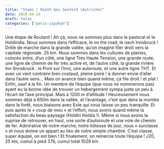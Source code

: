 ```yaml
---
title: "Stams / Rieth bei Seefeld (Autriche)"
date: 2019-04-24
draft: false
categories: ["paris-ispahan"]
---
```


Une étape de Routard ! Ah çà, nous ne sommes plus dans le pastoral et le Holdiridia. Nous sommes dans l’efficace, le on the road, le nach Innsbruck ! Drôle de marche dans la grande vallée, qu’on imagine filer droit vers la capitale régionale. 25 km. Nous sommes dans les cultures de plaines, coincés entre, d’un côté, une ligne Très Haute Tension, une grande route, une ligne de chemin de fer très active et, de l’autre côté, la grande rivière Inn (Innsbruck : le Pont sur l’Inn), une autoroute, et une autre ligne THT. Et avec un vent contraire bien costaud, pleine poire ! à donner envie d’aller dans l’autre sens… Mais on avance bien quand même, çà file droit ! et plat !
Enfin, sauf à la fin. Un membre de l’équipe (que nous ne nommerons pas) ayant eu la bonne idée de trouver un hébergement sympa juste un peu à l’écart de l’axe principal. Mais à 1200 m d’altitude ! Heureusement nous sommes déjà à 650m dans la vallée, et l’avantage, c’est que dans la montée dans la forêt, nous biaisons avec Eole qui nous laisse un peu tranquille. Et puis après le « coup de mou » et l’effort, nous avons quand même la satisfaction du beau paysage (Holdiri Holdia !). Même si nous avons la suprise de retrouver, en haut, une sorte d’autoroute et une voie de chemin de fer. Admirative de notre marche, notre hôtesse de jour, nous « surclasse » et nous donne un appart au lieu de notre simple chambre. C’est classe, super équipé, on est bien ! Et finalement, on remercie toute l’équipe !
J20, 25 km, cumul à pied 376, cumul total 1029 km
